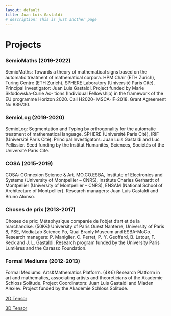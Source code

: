 ```yaml
---
layout: default
title: Juan Luis Gastaldi
# description: This is just another page
---
```


<!-- <script src="{{ 'assets/js/random-color.js' }}"></script> -->

# Projects


### SemioMaths (2019-2022)

SemioMaths: Towards a theory of mathematical signs based on the automatic treatment of mathematical corpora.
HPM Chair (ETH Zurich), Turing Centre (ETH Zurich), SPHERE Laboratory (Université Paris Cité). Principal Investigator: Juan Luis Gastaldi. Project funded by Marie Skłodowska-Curie Ac- tions (Individual Fellowship) in the framework of the EU programme Horizon 2020. Call H2020- MSCA-IF-2018. Grant Agreement No 839730.

### SemioLog (2019-2020)

SemioLog: Segmentation and Typing by orthogonality for the automatic treatment of mathematical language.
SPHERE (Université Paris Cité), IRIF (Université Paris Cité). Principal Investigators: Juan Luis Gastaldi and Luc Pellissier. Seed funding by the Institut Humanités, Sciences, Sociétés of the Université Paris Cité.

### COSA (2015-2019)

COSA: COnnexion Science & Art.
MO.CO.ESBA, Institute of Electronics and Systems (University of Montpellier – CNRS), Institute Charles Gerhardt of Montpellier (University of Montpellier – CNRS), ENSAM (National School of Architecture of Montpellier). Research managers: Juan Luis Gastaldi and Bruno Alonso.

### Choses de prix (2013-2017)

Choses de prix: Métaphysique comparée de l’objet d’art et de la marchandise. (50K€) University of Paris Ouest Nanterre, University of Paris 8, PSE, MediaLab Science Po, Quai Branly Museum and ESBA-MoCo. Research managers: P. Maniglier, C. Perret, P.-Y. Geoffard, B. Latour, F. Keck and J. L. Gastaldi. Research program funded by the University Paris Lumières and the Carasso Foundation.

### Formal Mediums (2012-2013)

Formal Mediums: Arts&Mathematics Platform. (4K€)
Research Platform in art and mathematics, associating artists and theoreticians of the Akademie Schloss Solitude. Project Coordinators: Juan Luis Gastaldi and Mladen Alexiev. Project funded by the Akademie Schloss Solitude.

[2D Tensor](./assets/graphs/pmi.html)

[3D Tensor](./assets/graphs/3D.html)